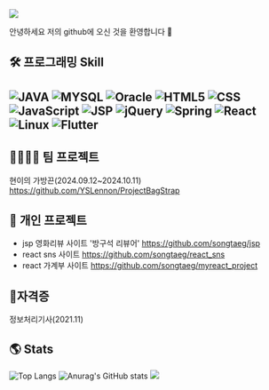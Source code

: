<img src="https://capsule-render.vercel.app/api?type=waving&color=BDBDC8&height=150&section=header&text=MyGitHub&fontSize=50" />

안녕하세요 저의 github에 오신 것을 환영합니다 👋

🛠️ 프로그래밍 Skill
---
![JAVA](https://img.shields.io/badge/Java-ED8B00?style=for-the-badge&logo=openjdk&logoColor=white)
![MYSQL](https://img.shields.io/badge/MySQL-4285F4?style=for-the-badge&logo=mysql&logoColor=white)
![Oracle](https://img.shields.io/badge/Oracle-F80000?style=for-the-badge&logo=oracle&logoColor=white)
![HTML5](https://img.shields.io/badge/HTML5-E34F26?style=for-the-badge&logo=html5&logoColor=white)
![CSS](https://img.shields.io/badge/CSS-239120?&style=for-the-badge&logo=css3&logoColor=white)
![JavaScript](https://img.shields.io/badge/javascript-%23323330.svg?style=for-the-badge&logo=javascript&logoColor=%23F7DF1E)
![JSP](https://img.shields.io/badge/JSP-5C2D91?style=for-the-badge&logoColor=white)
![jQuery](https://img.shields.io/badge/jquery-%230769AD.svg?style=for-the-badge&logo=jquery&logoColor=white)
![Spring](https://img.shields.io/badge/spring-%236DB33F.svg?style=for-the-badge&logo=spring&logoColor=white)
![React](https://img.shields.io/badge/react-%2320232a.svg?style=for-the-badge&logo=react&logoColor=%2361DAFB)
![Linux](https://img.shields.io/badge/Linux-FCC624?style=for-the-badge&logo=linux&logoColor=black)
![Flutter](https://img.shields.io/badge/Flutter-%2302569B.svg?style=for-the-badge&logo=Flutter&logoColor=white) 
--
👨‍👨‍👧‍👧 팀 프로젝트
--
현이의 가방끈(2024.09.12~2024.10.11)
https://github.com/YSLennon/ProjectBagStrap

📗 개인 프로젝트
--
- jsp 영화리뷰 사이트 '방구석 리뷰어' https://github.com/songtaeg/jsp
- react sns 사이트 https://github.com/songtaeg/react_sns
- react 가계부 사이트 https://github.com/songtaeg/myreact_project

🚀자격증
---
정보처리기사(2021.11)

🌎 Stats
---
![Top Langs](https://github-readme-stats.vercel.app/api/top-langs/?username=songtaeg&layout=compact)
![Anurag's GitHub stats](https://github-readme-stats.vercel.app/api?username=songtaeg&show_icons=true&theme=radical)
<img src="https://capsule-render.vercel.app/api?type=waving&color=BDBDC8&height=150&section=footer" />
